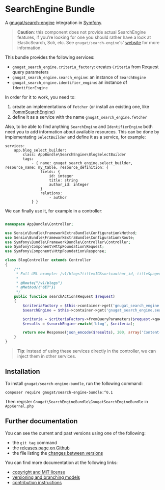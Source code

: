 # SearchEngine Bundle

A [gnugat/search-engine](http://gnugat.github.io/search-engine/) integration in [Symfony](http://symfony.com/).

> **Caution**: this component does not provide actual SearchEngine features, if you're looking for one you should rather have a look at ElasticSearch, Solr, etc.
> See `gnugat/search-engine`'s' [website](http://gnugat.github.io/search-engine/) for more information.

This bundle provides the following services:

* `gnugat_search_engine.criteria_factory`: creates `Criteria` from Request query parameters
* `gnugat_search_engine.search_engine`: an instance of `SearchEngine`
* `gnugat_search_engine.identifier_engine`: an instance of `IdentifierEngine`

In order for it to work, you need to:

1. create an implementations of `Fetcher` (or install an existing one, like [PommSearchEngine](https://github.com/gnugat/pomm-search-engine))
2. define it as a service with the name `gnugat_search_engine.fetcher`

Also, to be able to find anything `SearchEngine` and `IdentifierEngine` both need you to add information about available resources.
This can be done by implementating `SelectBuilder` and define it as a service, for example:

```
services:
    app.blog_select_builder:
        class: AppBundle\SearchEngine\BlogSelectBuilder
        tags:
            - { name: gnugat_search_engine.select_builder, resource_name: my_table, resource_definition: {
                fields: {
                    id: integer
                    title: string
                    author_id: integer
                }
                relations:
                    - author
            } }
```

We can finally use it, for example in a controller:

```php

namespace AppBundle\Controller;

use Sensio\Bundle\FrameworkExtraBundle\Configuration\Method;
use Sensio\Bundle\FrameworkExtraBundle\Configuration\Route;
use Symfony\Bundle\FrameworkBundle\Controller\Controller;
use Symfony\Component\HttpFoundation\Request;
use Symfony\Component\HttpFoundation\Response;

class BlogController extends Controller
{
    /**
     * Full URL example: /v1/blogs?title=IG&sort=author_id,-title&page=2&per_page=1
     *
     * @Route("/v1/blogs")
     * @Method({"GET"})
     */
    public function searchAction(Request $request)
    {
        $criteriaFactory = $this->container->get('gnugat_search_engine.criteria_factory');
        $searchEngine = $this->container->get('gnugat_search_engine.search_engine');

        $criteria = $criteriaFactory->fromQueryParameters($request->query->all());
        $results = $searchEngine->match('blog', $criteria);

        return new Response(json_encode($results), 200, array('Content-Type' => 'application/json'));
    }
}
```

> **Tip**: instead of using these services directly in the controller, we can inject
> them in other services.

## Installation

To install `gnugat/search-engine-bundle`, run the following command:

    composer require gnugat/search-engine-bundle:^0.1

Then register `Gnugat\SearchEngineBundle\GnugatSearchEngineBundle` in `AppKernel.php`

## Further documentation

You can see the current and past versions using one of the following:

* the `git tag` command
* the [releases page on Github](https://github.com/gnugat/search-engine-bundle/releases)
* the file listing the [changes between versions](CHANGELOG.md)

You can find more documentation at the following links:

* [copyright and MIT license](LICENSE)
* [versioning and branching models](VERSIONING.md)
* [contribution instructions](CONTRIBUTING.md)
